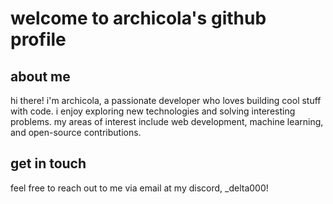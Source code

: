 # welcome to archicola's github profile

## about me

hi there! i'm archicola, a passionate developer who loves building cool stuff with code. i enjoy exploring new technologies and solving interesting problems. my areas of interest include web development, machine learning, and open-source contributions.

## get in touch

feel free to reach out to me via email at my discord, _delta000!


